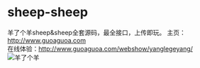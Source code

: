 # sheep-sheep
羊了个羊sheep&amp;sheep全套源码，最全接口，上传即玩。
主页：http://www.guoaguoa.com<br>
在线体验：http://www.guoaguoa.com/webshow/yanglegeyang/<br>
<img src="http://guoaguoa.com/subcribe/yanglegeyang.jpg" alt="羊了个羊">
